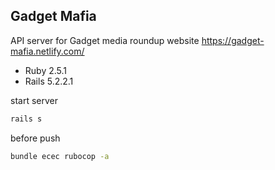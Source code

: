## Gadget Mafia

API server for Gadget media roundup website
<https://gadget-mafia.netlify.com/>

- Ruby 2.5.1
- Rails 5.2.2.1

start server

```bash
rails s
```

before push

```bash
bundle ecec rubocop -a
```
